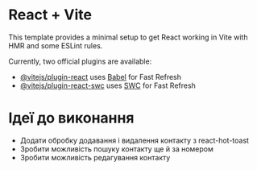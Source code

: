 # React + Vite

This template provides a minimal setup to get React working in Vite with HMR and some ESLint rules.

Currently, two official plugins are available:

- [@vitejs/plugin-react](https://github.com/vitejs/vite-plugin-react/blob/main/packages/plugin-react/README.md) uses [Babel](https://babeljs.io/) for Fast Refresh
- [@vitejs/plugin-react-swc](https://github.com/vitejs/vite-plugin-react-swc) uses [SWC](https://swc.rs/) for Fast Refresh

# Ідеї до виконання

- Додати обробку додавання і видалення контакту з react-hot-toast
- Зробити можливість пошуку контакту ще й за номером
- Зробити можливість редагування контакту
